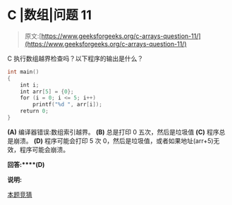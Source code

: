 # C |数组|问题 11

> 原文:[https://www.geeksforgeeks.org/c-arrays-question-11/](https://www.geeksforgeeks.org/c-arrays-question-11/)

C 执行数组越界检查吗？以下程序的输出是什么？

```cpp
int main()
{
    int i;
    int arr[5] = {0};
    for (i = 0; i <= 5; i++)
        printf("%d ", arr[i]);
    return 0;
}
```

**(A)** 编译器错误:数组索引越界。
**(B)** 总是打印 0 五次，然后是垃圾值
**(C)** 程序总是崩溃。
**(D)** 程序可能会打印 5 次 0，然后是垃圾值，或者如果地址(arr+5)无效，程序可能会崩溃。

**回答:****(D)**

**说明:**

[本题竞猜](https://www.geeksforgeeks.org/quiz-corner-gq/)